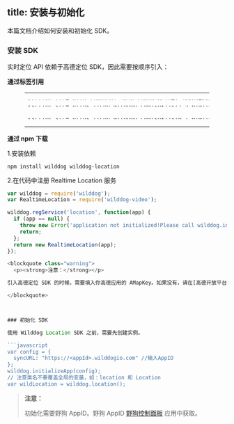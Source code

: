 
title: 安装与初始化
---

本篇文档介绍如何安装和初始化 SDK。



### 安装 SDK

实时定位 API 依赖于高德定位 SDK，因此需要按顺序引入：

**通过标签引用**

<figure class="highlight html"><table style='line-height:0.1'><tbody><tr><td class="code"><pre><div class="line"><span class="tag">&lt;<span class="name">script</span> <span class="attr">src</span>=<span class="string">&quot;<span>ht</span>tp://webapi.amap.com/maps?v=1.3&key=&lt;AMapKey&gt;&quot;</span>&gt;</span><span class="undefined"></span><span class="tag">&lt;/<span class="name">script</span>&gt;</span></div></pre><pre><div class="line"><span class="tag">&lt;<span class="name">script</span> <span class="attr">src</span>=<span class="string">&quot;<span>ht</span>tps://cdn.wilddog.com/sdk/js/<span class="sync_web_v">2.5.6</span>/wilddog.js&quot;</span>&gt;</span><span class="undefined"></span><span class="tag">&lt;/<span class="name">script</span>&gt;</span></div></pre><br><pre><div class="line"><span class="tag">&lt;<span class="name">script</span> <span class="attr">src</span>=<span class="string">&quot;<span>ht</span>tps://cdn.wilddog.com/sdk/js/<span class="location_web_v">0.1.0</span>/wilddog-location.js&quot;</span>&gt;</span><span class="undefined"></span><span class="tag">&lt;/<span class="name">script</span>&gt;</span></div></pre></td></tr></tbody></table></figure>

**通过 npm 下载**

1.安装依赖

    npm install wilddog wilddog-location

2.在代码中注册 Realtime Location 服务

```js
var wilddog = require('wilddog');
var RealtimeLocation = require('wilddog-video');

wilddog.regService('location', function(app) {
  if (app == null) {
    throw new Error('application not initialized!Please call wilddog.initializeApp first');
    return;
  };
  return new RealtimeLocation(app);
});

<blockquote class="warning">
  <p><strong>注意：</strong></p>

引入高德定位 SDK 的时候，需要填入你高德应用的 AMapKey。如果没有，请在[高德开放平台](http://lbs.amap.com/)中获取。

</blockquote>



### 初始化 SDK

使用 Wilddog Location SDK 之前，需要先创建实例。

```javascript
var config = {
  syncURL: "https://<appId>.wilddogio.com" //输入AppID
};
wilddog.initializeApp(config);
// 注意类名不要覆盖全局的变量，如：location 和 Location
var wildLocation = wilddog.location();
```


<blockquote class="warning">
  <p><strong>注意：</strong></p>

初始化需要野狗 AppID。野狗 AppID [野狗控制面板](https://www.wilddog.com/dashboard/) 应用中获取。


</blockquote>

